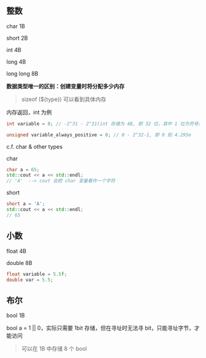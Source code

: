 

## 整数

char 1B

short 2B

int 4B

long 4B

long long 8B

**数据类型唯一的区别：创建变量时将分配多少内存**

> sizeof (${type}) 可以看到具体内存



内存返回，int 为例

```c++
int variable = 8; // -2^31 - 2^31(int 存储为 4B, 即 32 位，其中 1 位为符号位，即 -2^31 到 2^31-1, 即 -2.147e9 到 2.147e)

unsigned variable_always_positive = 8; // 0 - 2^32-1, 即 0 到 4.295e
```



c.f. char & other types

char

```c++
char a = 65;
std::cout << a << std::endl;
// 'A'  --> cout 会把 char 变量看作一个字符
```

short 

```c++
short a = 'A';
std::cout << a << std::endl;
// 65
```



## 小数

float 4B

double 8B

```c++
float variable = 5.5f;
double var = 5.5;
```



## 布尔

bool 1B

bool a = 1 || 0，实际只需要 1bit 存储，但在寻址时无法寻 bit，只能寻址字节，才能访问

>  可以在 1B 中存储 8 个 bool

